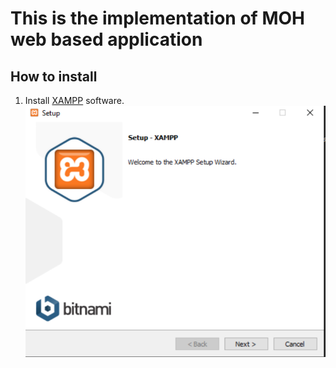 # This is the implementation of MOH web based application
## How to install

1. Install [XAMPP](https://www.apachefriends.org/index.html) software. 
![install xampp](https://github.com/Chandima301/MOH/blob/master/Docs/XAMPP%20install.PNG?raw=true)
